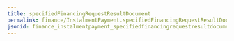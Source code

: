 ```yaml
---
title: specifiedFinancingRequestResultDocument
permalink: finance/InstalmentPayment.specifiedFinancingRequestResultDocument.html
jsonid: finance_instalmentpayment_specifiedfinancingrequestresultdocument
---
```

